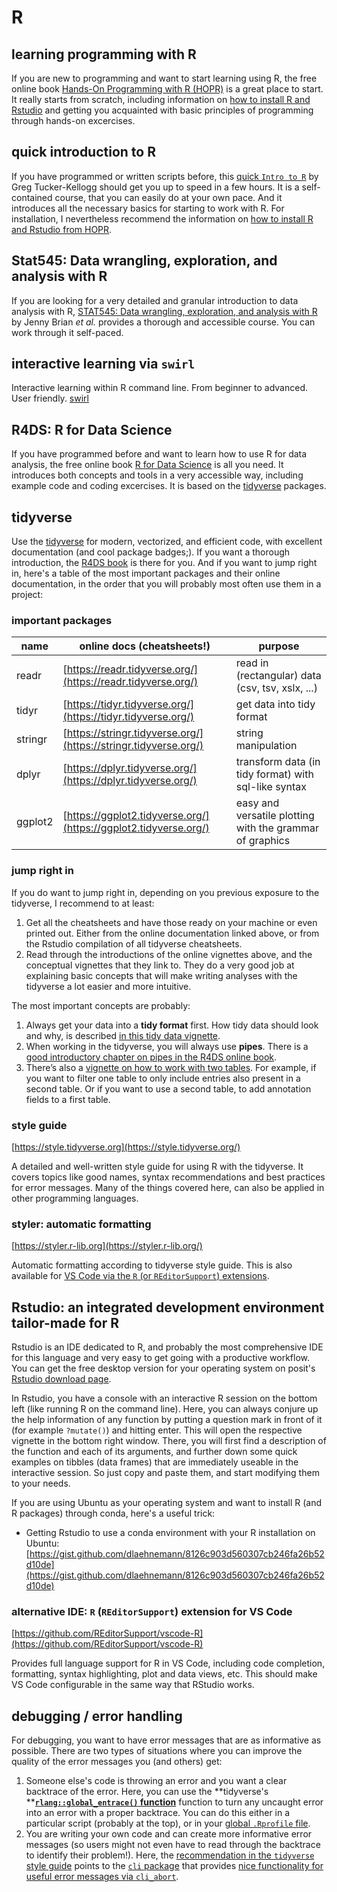 # R

## learning programming with R

If you are new to programming and want to start learning using R, the free online book [Hands-On Programming with R (HOPR)](https://rstudio-education.github.io/hopr/) is a great place to start.
It really starts from scratch, including information on [how to install R and Rstudio](https://rstudio-education.github.io/hopr/starting.html) and getting you acquainted with basic principles of programming through hands-on excercises.

## quick introduction to R

If you have programmed or written scripts before, this [quick `Intro to R`](https://gtk-teaching.github.io/Intro-to-R/) by Greg Tucker-Kellogg should get you up to speed in a few hours.
It is a self-contained course, that you can easily do at your own pace.
And it introduces all the necessary basics for starting to work with R.
For installation, I nevertheless recommend the information on [how to install R and Rstudio from HOPR](https://rstudio-education.github.io/hopr/starting.html).

## Stat545: Data wrangling, exploration, and analysis with R

If you are looking for a very detailed and granular introduction to data analysis with R, [STAT545: Data wrangling, exploration, and analysis with R](https://stat545.com) by Jenny Brian *et al.* provides a thorough and accessible course.
You can work through it self-paced.

## interactive learning via `swirl` 
Interactive learning within R command line. From beginner to advanced. User friendly.
[swirl](https://swirlstats.com/)

## R4DS: R for Data Science

If you have programmed before and want to learn how to use R for data analysis, the free online book [R for Data Science](https://r4ds.hadley.nz/) is all you need.
It introduces both concepts and tools in a very accessible way, including example code and coding excercises.
It is based on the [tidyverse](#tidyverse) packages.

## tidyverse

Use the [tidyverse](https://www.tidyverse.org/) for modern, vectorized, and efficient code, with excellent documentation (and cool package badges;).
If you want a thorough introduction, the [R4DS book](#r4ds-r-for-data-science) is there for you.
And if you want to jump right in, here's a table of the most important packages and their online documentation, in the order that you will probably most often use them in a project:

### important packages

| name    | online docs (cheatsheets!)                                     | purpose |
| ---     | ---                                                            | ---     |
| readr   | [https://readr.tidyverse.org/](https://readr.tidyverse.org/)   | read in (rectangular) data (csv, tsv, xslx, ...) |
| tidyr   | [https://tidyr.tidyverse.org/](https://tidyr.tidyverse.org/)   | get data into tidy format |
| stringr | [https://stringr.tidyverse.org/](https://stringr.tidyverse.org/) | string manipulation |
| dplyr   | [https://dplyr.tidyverse.org/](https://dplyr.tidyverse.org/)   | transform data (in tidy format) with sql-like syntax |
| ggplot2 | [https://ggplot2.tidyverse.org/](https://ggplot2.tidyverse.org/) | easy and versatile plotting with the grammar of graphics |

### jump right in

If you do want to jump right in, depending on you previous exposure to the tidyverse, I recommend to at least:

1. Get all the cheatsheets and have those ready on your machine or even printed out.
   Either from the online documentation linked above, or from the Rstudio compilation of all tidyverse cheatsheets.
2. Read through the introductions of the online vignettes above, and the conceptual vignettes that they link to.
   They do a very good job at explaining basic concepts that will make writing analyses with the tidyverse a lot easier and more intuitive.

The most important concepts are probably:

1. Always get your data into a **tidy format** first.
   How tidy data should look and why, is described [in this tidy data vignette](https://tidyr.tidyverse.org/articles/tidy-data.html).
2. When working in the tidyverse, you will always use **pipes**.
   There is a [good introductory chapter on pipes in the R4DS online book](https://r4ds.had.co.nz/pipes.html).
3. There’s also a [vignette on how to work with two tables](https://dplyr.tidyverse.org/articles/two-table.html).
   For example, if you want to filter one table to only include entries also present in a second table.
   Or if you want to use a second table, to add annotation fields to a first table.

### style guide

[https://style.tidyverse.org](https://style.tidyverse.org/)

A detailed and well-written style guide for using R with the tidyverse.
It covers topics like good names, syntax recommendations and best practices for error messages.
Many of the things covered here, can also be applied in other programming languages.

### styler: automatic formatting

[https://styler.r-lib.org](https://styler.r-lib.org/)

Automatic formatting according to tidyverse style guide.
This is also available for [VS Code via the `R` (or `REditorSupport`) extensions](#alternative-ide-r-reditorsupport-extension-for-vs-code).

## Rstudio: an integrated development environment tailor-made for R

Rstudio is an IDE dedicated to R, and probably the most comprehensive IDE for this language and very easy to get going with a productive workflow.
You can get the free desktop version for your operating system on posit's [Rstudio download page](https://posit.co/download/rstudio-desktop/#download).

In Rstudio, you have a console with an interactive R session on the bottom left (like running R on the command line).
Here, you can always conjure up the help information of any function by putting a question mark in front of it (for example `?mutate()`) and hitting enter.
This will open the respective vignette in the bottom right window.
There, you will first find a description of the function and each of its arguments, and further down some quick examples on tibbles (data frames) that are immediately useable in the interactive session.
So just copy and paste them, and start modifying them to your needs.

If you are using Ubuntu as your operating system and want to install R (and R packages) through conda, here's a useful trick:
- Getting Rstudio to use a conda environment with your R installation on Ubuntu: [https://gist.github.com/dlaehnemann/8126c903d560307cb246fa26b52d10de](https://gist.github.com/dlaehnemann/8126c903d560307cb246fa26b52d10de)

### alternative IDE: `R` (`REditorSupport`) extension for VS Code

[https://github.com/REditorSupport/vscode-R](https://github.com/REditorSupport/vscode-R)

Provides full language support for R in VS Code, including code completion, formatting, syntax highlighting, plot and data views, etc. This should make VS Code configurable in the same way that RStudio works.

## debugging / error handling

For debugging, you want to have error messages that are as informative as possible.
There are two types of situations where you can improve the quality of the error messages you (and others) get:

1. Someone else's code is throwing an error and you want a clear backtrace of the error.
   Here, you can use the **tidyverse's **[**`rlang::global_entrace()` function**](https://rlang.r-lib.org/reference/global_entrace.html) function to turn any uncaught error into an error with a proper backtrace.
   You can do this either in a particular script (probably at the top), or in your [global `.Rprofile` file](https://support.posit.co/hc/en-us/articles/360047157094-Managing-R-with-Rprofile-Renviron-Rprofile-site-Renviron-site-rsession-conf-and-repos-conf).
3. You are writing your own code and can create more informative error messages (so users might not even have to read through the backtrace to identify their problem!).
   Here, the [recommendation in the `tidyverse` style guide](https://style.tidyverse.org/error-messages.html#error-messages) points to the [`cli` package](https://cli.r-lib.org/index.html) that provides [nice functionality for useful error messages via `cli_abort`](https://cli.r-lib.org/reference/cli_abort.html).



